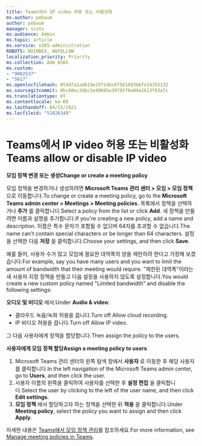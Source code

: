 ```yaml
---
title: Teams에서 IP video 허용 또는 비활성화
ms.author: pebaum
author: pebaum
manager: scotv
ms.audience: Admin
ms.topic: article
ms.service: o365-administration
ROBOTS: NOINDEX, NOFOLLOW
localization_priority: Priority
ms.collection: Adm_O365
ms.custom:
- "9002537"
- "5617"
ms.openlocfilehash: 059d7a1ad619e25f14bc6f561693b6fe24355132
ms.sourcegitcommit: 8bc60ec34bc1e40685e3976576e04a2623f63a7c
ms.translationtype: HT
ms.contentlocale: ko-KR
ms.lasthandoff: 04/15/2021
ms.locfileid: "51826349"
---
```

# <a name="teams-allow-or-disable-ip-video"></a><span data-ttu-id="840f5-102">Teams에서 IP video 허용 또는 비활성화</span><span class="sxs-lookup"><span data-stu-id="840f5-102">Teams allow or disable IP video</span></span>

<span data-ttu-id="840f5-103">**모임 정책 변경 또는 생성**</span><span class="sxs-lookup"><span data-stu-id="840f5-103">**Change or create a meeting policy**</span></span>

<span data-ttu-id="840f5-104">모임 정책을 변경하거나 생성하려면 **Microsoft Teams 관리 센터 > 모임 > 모임 정책** 으로 이동합니다.</span><span class="sxs-lookup"><span data-stu-id="840f5-104">To change or create a meeting policy, go to the **Microsoft Teams admin center > Meetings > Meeting policies**.</span></span> <span data-ttu-id="840f5-105">목록에서 정책을 선택하거나 **추가** 를 클릭합니다.</span><span class="sxs-lookup"><span data-stu-id="840f5-105">Select a policy from the list or click **Add**.</span></span> <span data-ttu-id="840f5-106">새 정책을 만들려면 이름과 설명을 추가합니다.</span><span class="sxs-lookup"><span data-stu-id="840f5-106">If you're creating a new policy, add a name and description.</span></span> <span data-ttu-id="840f5-107">이름은 특수 문자가 포함될 수 없으며 64자를 초과할 수 없습니다.</span><span class="sxs-lookup"><span data-stu-id="840f5-107">The name can't contain special characters or be longer than 64 characters.</span></span> <span data-ttu-id="840f5-108">설정을 선택한 다음 **저장** 을 클릭합니다.</span><span class="sxs-lookup"><span data-stu-id="840f5-108">Choose your settings, and then click **Save**.</span></span>

<span data-ttu-id="840f5-109">예를 들어, 사용자 수가 많고 모임에 필요한 대역폭의 양을 제한하려 한다고 가정해 보겠습니다.</span><span class="sxs-lookup"><span data-stu-id="840f5-109">For example, say you have many users and you want to limit the amount of bandwidth that their meeting would require.</span></span> <span data-ttu-id="840f5-110">"제한된 대역폭"이라는 새 사용자 지정 정책을 만들고 다음 설정을 사용하지 않도록 설정합니다.</span><span class="sxs-lookup"><span data-stu-id="840f5-110">You would create a new custom policy named "Limited bandwidth" and disable the following settings:</span></span>

<span data-ttu-id="840f5-111">**오디오 및 비디오** 에서:</span><span class="sxs-lookup"><span data-stu-id="840f5-111">Under **Audio & video**:</span></span>

- <span data-ttu-id="840f5-112">클라우드 녹음/녹화 허용을 끕니다.</span><span class="sxs-lookup"><span data-stu-id="840f5-112">Turn off Allow cloud recording.</span></span>
- <span data-ttu-id="840f5-113">IP 비디오 허용을 끕니다.</span><span class="sxs-lookup"><span data-stu-id="840f5-113">Turn off Allow IP video.</span></span>

<span data-ttu-id="840f5-114">그 다음 사용자에게 정책을 할당합니다.</span><span class="sxs-lookup"><span data-stu-id="840f5-114">Then assign the policy to the users.</span></span>

<span data-ttu-id="840f5-115">**사용자에게 모임 정책 할당**</span><span class="sxs-lookup"><span data-stu-id="840f5-115">**Assign a meeting policy to users**</span></span>

1. <span data-ttu-id="840f5-116">Microsoft Teams 관리 센터의 왼쪽 탐색 창에서 **사용자** 로 이동한 후 해당 사용자를 클릭합니다.</span><span class="sxs-lookup"><span data-stu-id="840f5-116">In the left navigation of the Microsoft Teams admin center, go to **Users**, and then click the user.</span></span>
2. <span data-ttu-id="840f5-117">사용자 이름의 왼쪽을 클릭하여 사용자를 선택한 후 **설정 편집** 을 클릭합니다.</span><span class="sxs-lookup"><span data-stu-id="840f5-117">Select the user by clicking to the left of the user name, and then click **Edit settings**.</span></span>
3. <span data-ttu-id="840f5-118">**모임 정책** 에서 할당하고자 하는 정책을 선택한 뒤 **적용** 을 클릭합니다.</span><span class="sxs-lookup"><span data-stu-id="840f5-118">Under **Meeting policy**, select the policy you want to assign and then click **Apply**.</span></span>

<span data-ttu-id="840f5-119">자세한 내용은 [Teams에서 모임 정책 관리](https://docs.microsoft.com/microsoftteams/meeting-policies-in-teams)를 참조하세요.</span><span class="sxs-lookup"><span data-stu-id="840f5-119">For more information, see [Manage meeting policies in Teams](https://docs.microsoft.com/microsoftteams/meeting-policies-in-teams).</span></span>
